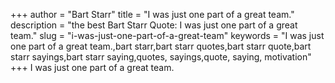 +++
author = "Bart Starr"
title = "I was just one part of a great team."
description = "the best Bart Starr Quote: I was just one part of a great team."
slug = "i-was-just-one-part-of-a-great-team"
keywords = "I was just one part of a great team.,bart starr,bart starr quotes,bart starr quote,bart starr sayings,bart starr saying,quotes, sayings,quote, saying, motivation"
+++
I was just one part of a great team.
